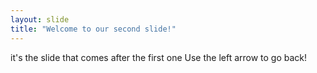 ```yaml
---
layout: slide
title: "Welcome to our second slide!"
---
```

it's the slide that comes after the first one 
Use the left arrow to go back!
